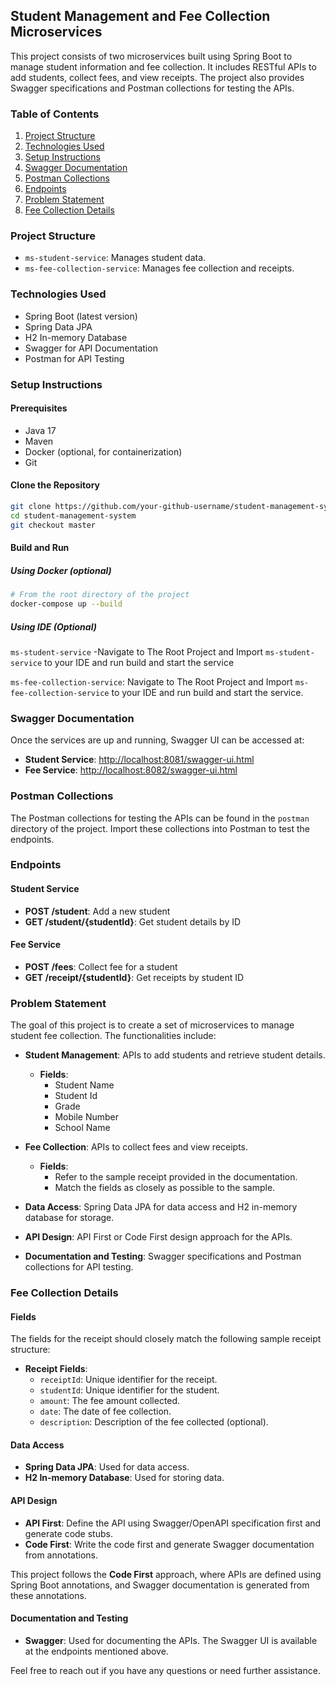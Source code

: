 ## Student Management and Fee Collection Microservices

This project consists of two microservices built using Spring Boot to manage student information and fee collection. It includes RESTful APIs to add students, collect fees, and view receipts. The project also provides Swagger specifications and Postman collections for testing the APIs.

### Table of Contents
1. [Project Structure](#project-structure)
2. [Technologies Used](#technologies-used)
3. [Setup Instructions](#setup-instructions)
4. [Swagger Documentation](#swagger-documentation)
5. [Postman Collections](#postman-collections)
6. [Endpoints](#endpoints)
7. [Problem Statement](#problem-statement)
8. [Fee Collection Details](#fee-collection-details)

### Project Structure
- `ms-student-service`: Manages student data.
- `ms-fee-collection-service`: Manages fee collection and receipts.

### Technologies Used
- Spring Boot (latest version)
- Spring Data JPA
- H2 In-memory Database
- Swagger for API Documentation
- Postman for API Testing

### Setup Instructions

#### Prerequisites
- Java 17
- Maven
- Docker (optional, for containerization)
- Git

#### Clone the Repository
```bash
git clone https://github.com/your-github-username/student-management-system.git
cd student-management-system
git checkout master
```

#### Build and Run


##### Using Docker (optional)
```bash
# From the root directory of the project
docker-compose up --build
```
##### Using IDE (Optional)
`ms-student-service` -Navigate to The Root Project and Import `ms-student-service` to your IDE and run build and start the service

`ms-fee-collection-service`: Navigate to The Root Project and Import `ms-fee-collection-service` to your IDE and run build and start the service.
### Swagger Documentation
Once the services are up and running, Swagger UI can be accessed at:
- **Student Service**: [http://localhost:8081/swagger-ui.html](http://localhost:8081/swagger-ui.html)
- **Fee Service**: [http://localhost:8082/swagger-ui.html](http://localhost:8082/swagger-ui.html)

### Postman Collections
The Postman collections for testing the APIs can be found in the `postman` directory of the project. Import these collections into Postman to test the endpoints.

### Endpoints

#### Student Service
- **POST /student**: Add a new student
- **GET /student/{studentId}**: Get student details by ID

#### Fee Service
- **POST /fees**: Collect fee for a student
- **GET /receipt/{studentId}**: Get receipts by student ID

### Problem Statement

The goal of this project is to create a set of microservices to manage student fee collection. The functionalities include:

- **Student Management**: APIs to add students and retrieve student details.
  - **Fields**:
    - Student Name
    - Student Id
    - Grade
    - Mobile Number
    - School Name

- **Fee Collection**: APIs to collect fees and view receipts.
  - **Fields**:
    - Refer to the sample receipt provided in the documentation.
    - Match the fields as closely as possible to the sample.

- **Data Access**: Spring Data JPA for data access and H2 in-memory database for storage.

- **API Design**: API First or Code First design approach for the APIs.

- **Documentation and Testing**: Swagger specifications and Postman collections for API testing.

### Fee Collection Details

#### Fields
The fields for the receipt should closely match the following sample receipt structure:

- **Receipt Fields**:
  - `receiptId`: Unique identifier for the receipt.
  - `studentId`: Unique identifier for the student.
  - `amount`: The fee amount collected.
  - `date`: The date of fee collection.
  - `description`: Description of the fee collected (optional).

#### Data Access
- **Spring Data JPA**: Used for data access.
- **H2 In-memory Database**: Used for storing data.

#### API Design
- **API First**: Define the API using Swagger/OpenAPI specification first and generate code stubs.
- **Code First**: Write the code first and generate Swagger documentation from annotations.

This project follows the **Code First** approach, where APIs are defined using Spring Boot annotations, and Swagger documentation is generated from these annotations.

#### Documentation and Testing
- **Swagger**: Used for documenting the APIs. The Swagger UI is available at the endpoints mentioned above.

Feel free to reach out if you have any questions or need further assistance.

